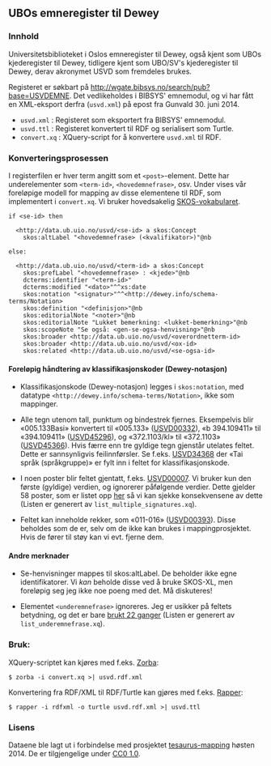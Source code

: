 ## UBOs emneregister til Dewey

### Innhold

Universitetsbiblioteket i Oslos emneregister til Dewey, også kjent
som UBOs kjederegister til Dewey, tidligere kjent som UBO/SV's kjederegister
til Dewey, derav akronymet USVD som fremdeles brukes.

Registeret er søkbart på <http://wgate.bibsys.no/search/pub?base=USVDEMNE>.
Det vedlikeholdes i BIBSYS' emnemodul, og vi har fått en XML-eksport
derfra (`usvd.xml`) på epost fra Gunvald 30. juni 2014.

* `usvd.xml` : Registeret som eksportert fra BIBSYS' emnemodul.
* `usvd.ttl` : Registeret konvertert til RDF og serialisert som Turtle.
* `convert.xq` : XQuery-script for å konvertere `usvd.xml` til RDF.

### Konverteringsprosessen

I registerfilen er hver term angitt som et `<post>`-element. Dette har
underelementer som `<term-id>`, `<hovedemnefrase>`, osv. Under vises
vår foreløpige modell for mapping av disse elementene til RDF, som
implementert i `convert.xq`. Vi bruker hovedsakelig
[SKOS-vokabularet](http://www.w3.org/2004/02/skos/core.html).

    if <se-id> then

      <http://data.ub.uio.no/usvd/<se-id> a skos:Concept
        skos:altLabel "<hovedemnefrase> (<kvalifikator>)"@nb

    else:

      <http://data.ub.uio.no/usvd/<term-id> a skos:Concept
        skos:prefLabel "<hovedemnefrase> : <kjede>"@nb
        dcterms:identifier "<term-id>"
        dcterms:modified "<dato>"^^xs:date
        skos:notation "<signatur>"^^<http://dewey.info/schema-terms/Notation>
        skos:definition "<definisjon>"@nb
        skos:editorialNote "<noter>"@nb
        skos:editorialNote "Lukket bemerkning: <lukket-bemerkning>"@nb
        skos:scopeNote "Se også: <gen-se-ogsa-henvisning>"@nb
        skos:broader <http://data.ub.uio.no/usvd/<overordnetterm-id>
        skos:broader <http://data.ub.uio.no/usvd/<ox-id>
        skos:related <http://data.ub.uio.no/usvd/<se-ogsa-id>

#### Foreløpig håndtering av klassifikasjonskoder (Dewey-notasjon)

* Klassifikasjonskode (Dewey-notasjon) legges i `skos:notation`, med
  datatype `<http://dewey.info/schema-terms/Notation>`, ikke som mappinger.

* Alle tegn utenom tall, punktum og bindestrek fjernes.
  Eksempelvis blir «005.133Basi» konvertert til «005.133»
  ([USVD00332](http://wgate.bibsys.no/gate1/SHOW?objd=USVD00332&base=USVDEMNE)),
  «b 394.109411» til «394.109411»
  ([USVD45296](http://wgate.bibsys.no/gate1/SHOW?objd=USVD45296&base=USVDEMNE)),
  og «372.1103/kl» til «372.1103»
  ([USVD45366](http://wgate.bibsys.no/gate1/SHOW?objd=USVD45366&base=USVDEMNE)).
  Hvis færre enn tre gyldige tegn gjenstår utelates feltet.
  Dette er sannsynligvis feilinnførsler. Se f.eks.
  [USVD34368](http://wgate.bibsys.no/gate1/SHOW?objd=USVD34368&base=USVDEMNE)
  der «Tai språk (språkgruppe)» er fylt inn i feltet for klassifikasjonskode.

* I noen poster blir feltet gjentatt, f.eks.
  [USVD00007](http://wgate.bibsys.no/gate1/SHOW?objd=USVD00007&base=USVDEMNE).
  Vi bruker kun den første (gyldige) verdien, og ignorerer påfølgende verdier.
  Dette gjelder 58 poster, som er listet opp
  [her](https://gist.github.com/danmichaelo/7abb4bc60bce75e7b93c) så vi kan
  sjekke konsekvensene av dette (Listen er generert av
  `list_multiple_signatures.xq`).

* Feltet kan inneholde rekker, som «011-016»
  ([USVD00393](http://wgate.bibsys.no/gate1/SHOW?objd=USVD00393&base=USVDEMNE)).
  Disse beholdes som de er, selv om de ikke kan brukes i mappingprosjektet.
  Hvis de fører til støy kan vi evt. fjerne dem.

#### Andre merknader

* Se-henvisninger mappes til skos:altLabel. De beholder ikke egne identifikatorer.
  Vi *kan* beholde disse ved å bruke SKOS-XL, men foreløpig seg jeg ikke noe poeng
  med det. Må diskuteres!

* Elementet `<underemnefrase>` ignoreres. Jeg er usikker på feltets betydning,
  og det er bare [brukt 22 ganger](https://gist.github.com/danmichaelo/fb3afc5ab9a161dfae7d)
  (Listen er generert av `list_underemnefrase.xq`).

### Bruk:

XQuery-scriptet kan kjøres med f.eks. [Zorba](http://www.zorba.io/):

    $ zorba -i convert.xq >| usvd.rdf.xml

Konvertering fra RDF/XML til RDF/Turtle kan gjøres med f.eks.
[Rapper](http://librdf.org/raptor/rapper.html):

    $ rapper -i rdfxml -o turtle usvd.rdf.xml >| usvd.ttl

### Lisens

Dataene ble lagt ut i forbindelse med prosjektet
[tesaurus-mapping](http://www.ub.uio.no/om/prosjekter/tesaurus/)
høsten 2014.
De er tilgjengelige under [CC0 1.0](//creativecommons.org/publicdomain/zero/1.0/deed.no).
